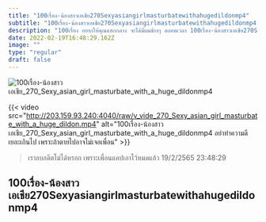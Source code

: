 ```yaml
---
title: "100เรื่อง-น้องสาวเอเชีย270Sexyasiangirlmasturbatewithahugedildonmp4"
subtitle: "100เรื่อง-น้องสาวเอเชีย270Sexyasiangirlmasturbatewithahugedildonmp4 บอกแพะ บอกแกะได้ แต่อย่าบอกลาเลยนะ"
description: "100เรื่อง อยากให้คุณแสกกลาง จะได้มีผมข้างๆ ตลอดเวลา 100เรื่อง-น้องสาวเอเชีย270Sexyasiangirlmasturbatewithahugedildonmp4 19/2/2565 23:48:29"
date: 2022-02-19T16:48:29.162Z
image: ""
type: "regular"
draft: false
---
```


![100เรื่อง-น้องสาวเอเชีย_270_Sexy_asian_girl_masturbate_with_a_huge_dildonmp4](http://203.159.93.240:4040/raw/v_vide_270_Sexy_asian_girl_masturbate_with_a_huge_dildon.jpg)

{{< video src="http://203.159.93.240:4040/raw/v_vide_270_Sexy_asian_girl_masturbate_with_a_huge_dildon.mp4" alt="100เรื่อง-น้องสาวเอเชีย_270_Sexy_asian_girl_masturbate_with_a_huge_dildonmp4 อย่าทำความดีเยอะเกินไป เพราะถ้าตายไปอาจไม่เจอเพื่อน" >}}


> เราลบอดีตไม่ได้หรอก เพราะเพื่อนแคปเอาไว้หมดแล้ว 19/2/2565 23:48:29

## 100เรื่อง-น้องสาวเอเชีย270Sexyasiangirlmasturbatewithahugedildonmp4
